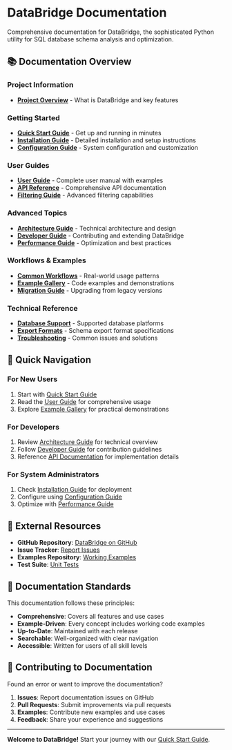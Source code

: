 # DataBridge Documentation

Comprehensive documentation for DataBridge, the sophisticated Python utility for SQL database schema analysis and optimization.

## 📚 Documentation Overview

### Project Information
- [**Project Overview**](project-overview.md) - What is DataBridge and key features

### Getting Started
- [**Quick Start Guide**](quick-start.md) - Get up and running in minutes
- [**Installation Guide**](installation.md) - Detailed installation and setup instructions
- [**Configuration Guide**](configuration.md) - System configuration and customization

### User Guides
- [**User Guide**](user-guide.md) - Complete user manual with examples
- [**API Reference**](api-reference.md) - Comprehensive API documentation
- [**Filtering Guide**](filtering-guide.md) - Advanced filtering capabilities

### Advanced Topics
- [**Architecture Guide**](architecture.md) - Technical architecture and design
- [**Developer Guide**](developer-guide.md) - Contributing and extending DataBridge
- [**Performance Guide**](performance.md) - Optimization and best practices

### Workflows & Examples
- [**Common Workflows**](workflows.md) - Real-world usage patterns
- [**Example Gallery**](examples.md) - Code examples and demonstrations
- [**Migration Guide**](migration.md) - Upgrading from legacy versions

### Technical Reference
- [**Database Support**](database-support.md) - Supported database platforms
- [**Export Formats**](export-formats.md) - Schema export format specifications
- [**Troubleshooting**](troubleshooting.md) - Common issues and solutions

## 🚀 Quick Navigation

### For New Users
1. Start with [Quick Start Guide](quick-start.md)
2. Read the [User Guide](user-guide.md) for comprehensive usage
3. Explore [Example Gallery](examples.md) for practical demonstrations

### For Developers
1. Review [Architecture Guide](architecture.md) for technical overview
2. Follow [Developer Guide](developer-guide.md) for contribution guidelines
3. Reference [API Documentation](api-reference.md) for implementation details

### For System Administrators
1. Check [Installation Guide](installation.md) for deployment
2. Configure using [Configuration Guide](configuration.md)
3. Optimize with [Performance Guide](performance.md)

## 🔗 External Resources

- **GitHub Repository**: [DataBridge on GitHub](https://github.com/your-org/databridge)
- **Issue Tracker**: [Report Issues](https://github.com/your-org/databridge/issues)
- **Examples Repository**: [Working Examples](../examples/)
- **Test Suite**: [Unit Tests](../tests/)

## 📖 Documentation Standards

This documentation follows these principles:

- **Comprehensive**: Covers all features and use cases
- **Example-Driven**: Every concept includes working code examples
- **Up-to-Date**: Maintained with each release
- **Searchable**: Well-organized with clear navigation
- **Accessible**: Written for users of all skill levels

## 🤝 Contributing to Documentation

Found an error or want to improve the documentation?

1. **Issues**: Report documentation issues on GitHub
2. **Pull Requests**: Submit improvements via pull requests
3. **Examples**: Contribute new examples and use cases
4. **Feedback**: Share your experience and suggestions

---

**Welcome to DataBridge!** Start your journey with our [Quick Start Guide](quick-start.md).
